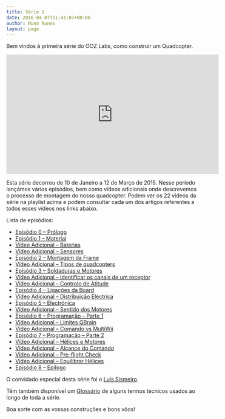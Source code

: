 ```yaml
---
title: Série 1
date: 2016-04-07T11:41:07+00:00
author: Nuno Nunes
layout: page
---
```



<p>Bem vindos à primeira série do OOZ Labs, como construir um Quadcopter.</p>
<p style="text-align: center;"><iframe src="https://www.youtube.com/embed/videoseries?list=PLfnCHIWbtqkH1Lg02U9u-PNEQGSEdlzHx" width="560" height="315" frameborder="0" allowfullscreen="allowfullscreen"></iframe></p>
<p>Esta série decorreu de 10 de Janeiro a 12 de Março de 2015. Nesse período lançámos vários episódios, bem como vídeos adicionais onde descrevemos o processo de montagem do nosso quadcopter. Podem ver os 22 vídeos da série na playlist acima e podem consultar cada um dos artigos referentes a todos esses vídeos nos links abaixo.</p>
<p>Lista de episódios:</p>
<ul>
<li><a title="Série 1 – Quadcopter – Prólogo" href="http://labs.oneoverzero.org/s01e00/" target="_blank">Episódio 0&nbsp;– Prólogo</a></li>
<li><a title="Série 1 – Quadcopter – Material" href="http://labs.oneoverzero.org/s01e01/" target="_blank">Episódio 1&nbsp;– Material</a></li>
<li><a title="Série 1 – Quadcopter – Baterias" href="http://labs.oneoverzero.org/s01va01/" target="_blank">Vídeo Adicional – Baterias</a></li>
<li><a title="Série 1 – Quadcopter – Sensores" href="http://labs.oneoverzero.org/s01va02/" target="_blank">Vídeo Adicional – Sensores</a></li>
<li><a title="Série 1 – Quadcopter – Montagem da Frame" href="http://labs.oneoverzero.org/s01e02/">Episódio 2 – Montagem da Frame</a></li>
<li><a title="Série 1 – Quadcopter – Tipos de quadcopters" href="http://labs.oneoverzero.org/s01va03/">Vídeo Adicional – Tipos de quadcopters</a></li>
<li><a title="Série 1 – Quadcopter – Soldaduras e Motores" href="http://labs.oneoverzero.org/s01e03/">Episódio 3 – Soldaduras e Motores</a></li>
<li><a title="Série 1 – Quadcopter – Identificar os canais de um receptor" href="http://labs.oneoverzero.org/s01va05/" target="_blank">Vídeo Adicional – Identificar os canais de um receptor</a></li>
<li><a title="Série 1 – Quadcopter – Controlo de Atitude" href="http://labs.oneoverzero.org/s01va06/" target="_blank">Vídeo Adicional – Controlo de Atitude</a></li>
<li><a title="Série 1 – Quadcopter – Ligações da Board" href="http://labs.oneoverzero.org/s01e04/" target="_blank">Episódio 4 – Ligações da Board</a></li>
<li><a title="Série 1 – Quadcopter – Distribuição eléctrica" href="http://labs.oneoverzero.org/s01va11/" target="_blank">Vídeo Adicional – Distribuição Eléctrica</a></li>
<li><a title="Série 1 – Quadcopter – Electrónica" href="http://labs.oneoverzero.org/s01e05/" target="_blank">Episódio 5 – Electrónica</a></li>
<li><a title="Série 1 – Quadcopter – Sentido dos motores" href="http://labs.oneoverzero.org/s01va07/">Vídeo Adicional – Sentido dos Motores</a></li>
<li><a title="Série 1 – Quadcopter – Programação - Parte 1" href="http://labs.oneoverzero.org/s01e06/">Episódio 6 – Programação – Parte 1</a></li>
<li><a title="Série 1 – Quadcopter – Limites do QBrain" href="http://labs.oneoverzero.org/s01va10/">Vídeo Adicional – Limites QBrain</a></li>
<li><a title="Série 1 – Quadcopter – Comando vs MultiWii" href="http://labs.oneoverzero.org/s01va13/" target="_blank">Vídeo Adicional – Comando vs MultiWii</a></li>
<li><a title="Série 1 – Quadcopter – Programação, parte 2" href="http://labs.oneoverzero.org/s01e07/" target="_blank">Episódio 7 – Programação – Parte 2</a></li>
<li><a title="Série 1 – Quadcopter – Hélices e Motores" href="http://labs.oneoverzero.org/s01va12/" target="_blank">Vídeo Adicional – Hélices e Motores</a></li>
<li><a title="Série 1 – Quadcopter – Alcance do Comando" href="http://labs.oneoverzero.org/s01va08/">Vídeo Adicional – Alcance do Comando</a></li>
<li><a title="Série 1 – Quadcopter – Pre-flight check" href="http://labs.oneoverzero.org/s01va09/">Vídeo Adicional – Pre-flight Check</a></li>
<li><a title="Série 1 – Quadcopter – Equilibrar Hélices" href="http://labs.oneoverzero.org/s01va14/" target="_blank">Vídeo Adicional – Equilibrar Hélices</a></li>
<li><a title="Série 1 – Quadcopter – Epílogo" href="http://labs.oneoverzero.org/s01e08/" target="_blank">Episódio 8 – Epílogo</a></li>
</ul>
<p>O convidado especial desta série foi o <a title="Convidado Especial – Luís Sismeiro" href="http://labs.oneoverzero.org/series/serie-1/s01-convidado-especial/">Luís Sismeiro</a>.</p>
<p>Têm também disponível um&nbsp;<a title="Glossário" href="http://labs.oneoverzero.org/s01-glossary/">Glossário</a> de alguns termos técnicos usados ao longo de toda a série.</p>
<p>Boa sorte com as vossas construções e bons vôos!</p>
